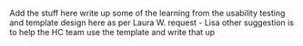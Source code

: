 Add the stuff here
write up some of the learning from the usability testing and template design here as per Laura W. request - Lisa 
other suggestion is to help the HC team use the template and write that up

